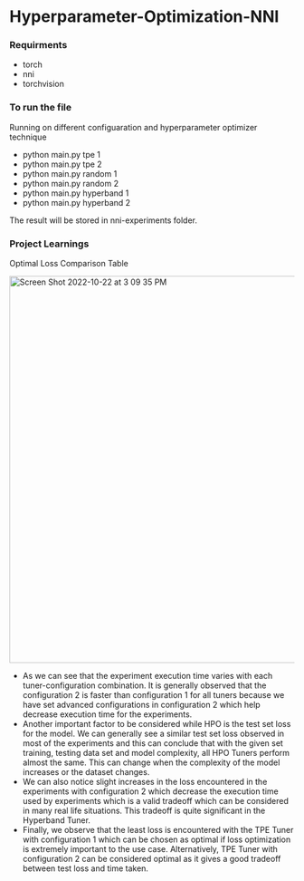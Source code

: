 # Hyperparameter-Optimization-NNI

### Requirments
- torch 
- nni
- torchvision


### To run the file

Running on different configuaration and hyperparameter optimizer technique

- python main.py tpe 1
- python main.py tpe 2
- python main.py random 1
- python main.py random 2
- python main.py hyperband 1
- python main.py hyperband 2

The result will be stored in nni-experiments folder.

### Project Learnings

Optimal Loss Comparison Table

<img width="683" alt="Screen Shot 2022-10-22 at 3 09 35 PM" src="https://user-images.githubusercontent.com/22122136/197358391-8c217b82-a473-404f-af18-97c738b188b9.png">

- As we can see that the experiment execution time varies with each tuner-configuration combination. It is generally observed that the configuration 2 is faster than configuration 1 for all tuners because we have set advanced configurations in configuration 2 which help decrease execution time for the experiments.
- Another important factor to be considered while HPO is the test set loss for the model. We can generally see a similar test set loss observed in most of the experiments and this can conclude that with the given set training, testing data set and model complexity, all HPO Tuners perform almost the same. This can change when the complexity of the model increases or the dataset changes.
- We can also notice slight increases in the loss encountered in the experiments with configuration 2 which decrease the execution time used by experiments which is a valid tradeoff which can be considered in many real life situations. This tradeoff is quite significant in the Hyperband Tuner.
- Finally, we observe that the least loss is encountered with the TPE Tuner with configuration 1 which can be chosen as optimal if loss optimization is extremely important to the use case. Alternatively, TPE Tuner with configuration 2 can be considered optimal as it gives a good tradeoff between test loss and time taken.
